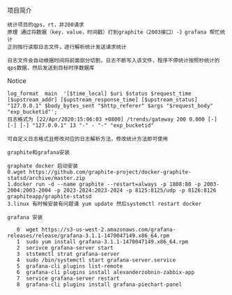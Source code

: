 项目简介

    统计项目的qps，rt，非200请求
    原理 通过将数据（key，value，时间戳）打到graphite（2003接口）-》grafana 帮忙统计
    正则按行读取日志文件，逐行解析统计发送请求统计
    
    日志文件会自动根据时间将前面部分切割，日志不断写入该文件，程序不停统计按照秒统计的qps数据，然后发送到目标时序数据库

Notice
    
    log_format  main  '[$time_local] $uri $status $request_time [$upstream_addr] [$upstream_response_time] [$upstream_status] "127.0.0.1" $body_bytes_sent "$http_referer" $args "$request_body" "exp_bucketid"';
    日志格式为 [22/Apr/2020:15:06:03 +0800] /trends/gateway 200 0.000 [-] [-] [-] "127.0.0.1" 13 "-" - "-" "exp_bucketid"
    
    可自定义日志格式且修改对应的日志解析方法，修改统计方法即可使用
    
    graphite和grafana安装
    
    graphate docker 启动安装
    0.wget https://github.com/graphite-project/docker-graphite-statsd/archive/master.zip
    1.docker run -d --name graphite --restart=always -p 1808:80 -p 2003-2004:2003-2004 -p 2023-2024:2023-2024 -p 8125:8125/udp -p 8126:8126 graphiteapp/graphite-statsd
    3.linux 有时候安装有问题请 yum update 然后systemctl restart docker
    
    grafana 安装
    
       0  wget https://s3-us-west-2.amazonaws.com/grafana-releases/release/grafana-3.1.1-1470047149.x86_64.rpm
       1  sudo yum install grafana-3.1.1-1470047149.x86_64.rpm
       2  serivce grafana-server start
       3  ststemctl strat grafana-server
       4  sudo /bin/systemctl start grafana-server.service
       5  grafana-cli plugins list-remote
       6  grafana-cli plugins install alexanderzobnin-zabbix-app
       7  service grafana-server restart
       8  grafana-cli plugins install grafana-piechart-panel
   